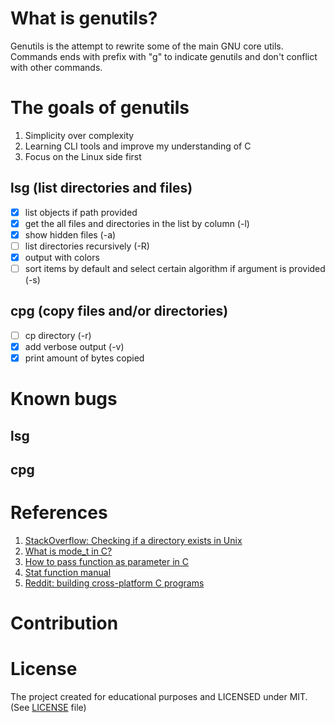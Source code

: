 # What is genutils?

Genutils is the attempt to rewrite some of the main GNU core utils.
Commands ends with prefix with "g" to indicate genutils and don't conflict with other commands.

# The goals of genutils

1. Simplicity over complexity
2. Learning CLI tools and improve my understanding of C
3. Focus on the Linux side first

## lsg (list directories and files)

- [x] list objects if path provided
- [x] get the all files and directories in the list by column (-l)
- [x] show hidden files (-a)
- [ ] list directories recursively (-R)
- [x] output with colors
- [ ] sort items by default and select certain algorithm if argument is provided (-s)

## cpg (copy files and/or directories)

- [ ] cp directory (-r)
- [x] add verbose output (-v)
- [x] print amount of bytes copied

# Known bugs

## lsg

## cpg

# References

1. [StackOverflow: Checking if a directory exists in Unix](https://stackoverflow.com/questions/3828192/checking-if-a-directory-exists-in-unix-system-call)
2. [What is mode_t in C?](https://jameshfisher.com/2017/02/24/what-is-mode_t/)
3. [How to pass function as parameter in C](https://stackoverflow.com/questions/9410/how-do-you-pass-a-function-as-a-parameter-in-c)
4. [Stat function manual](https://pubs.opengroup.org/onlinepubs/7908799/xsh/sysstat.h.html)
5. [Reddit: building cross-platform C programs](https://www.reddit.com/r/C_Programming/comments/132ma0u/how_do_you_build_crossplatform_c_programs/)

# Contribution


# License

The project created for educational purposes and LICENSED under MIT. (See [LICENSE](LICENSE) file)